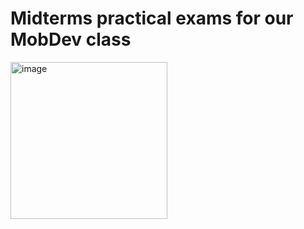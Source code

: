 # Midterms practical exams for our MobDev class
<img width="251" alt="image" src="https://github.com/alexabainza/mdcalcuapp/assets/76486923/b2315e88-4a06-43f9-a2a4-0eac3f15a0a3">

